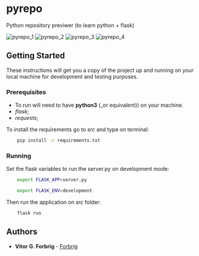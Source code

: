 # pyrepo

Python repository previwer (to learn python + flask)

![pyrepo_1](https://raw.githubusercontent.com/Forbrig/survetric/master/pyrepo_1.png)
![pyrepo_2](https://raw.githubusercontent.com/Forbrig/survetric/master/pyrepo_2.png)
![pyrepo_3](https://raw.githubusercontent.com/Forbrig/survetric/master/pyrepo_3.png)
![pyrepo_4](https://raw.githubusercontent.com/Forbrig/survetric/master/pyrepo_4.png)

## Getting Started

These instructions will get you a copy of the project up and running on your local machine for development and testing purposes.

### Prerequisites

* To run will need to have **python3** (_or equivalent)) on your machine.
* _flask_;
* _requests_;

To install the requirements go to _src_ and type on terminal:

```bash
    pip install -r requirements.txt
```

### Running

Set the flask variables to run the server.py on development mode:

```bash
    export FLASK_APP=server.py
```

```bash
    export FLASK_ENV=development
```

Then run the application on _src_ folder:

```bash
    flask run
```

## Authors

* **Vitor G. Forbrig** - [Forbrig](https://github.com/Forbrig)
